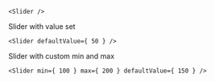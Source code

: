 ```
<Slider />
```
Slider with value set
```
<Slider defaultValue={ 50 } />
```

Slider with custom min and max
```
<Slider min={ 100 } max={ 200 } defaultValue={ 150 } />
